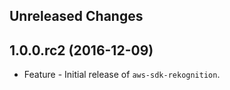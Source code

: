Unreleased Changes
------------------

1.0.0.rc2 (2016-12-09)
------------------

* Feature - Initial release of `aws-sdk-rekognition`.

